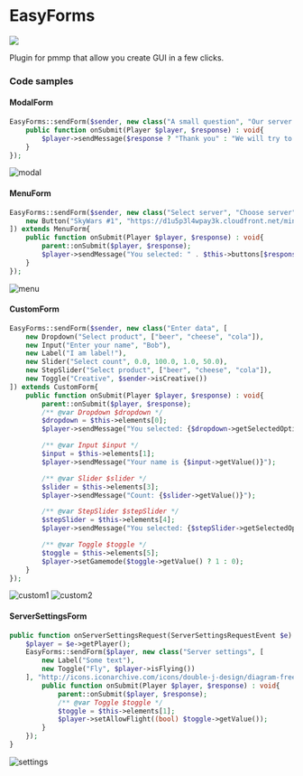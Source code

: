 # EasyForms
[![](https://poggit.pmmp.io/shield.state/EasyForms)](https://poggit.pmmp.io/p/EasyForms)

Plugin for pmmp that allow you create GUI in a few clicks.
### Code samples
#### ModalForm
```php
EasyForms::sendForm($sender, new class("A small question", "Our server is cool?") extends ModalForm{
	public function onSubmit(Player $player, $response) : void{
		$player->sendMessage($response ? "Thank you" : "We will try to become better");
	}
});
```
![modal](https://i.imgur.com/eI2xaBL.png)
#### MenuForm
```php
EasyForms::sendForm($sender, new class("Select server", "Choose server", [
	new Button("SkyWars #1", "https://d1u5p3l4wpay3k.cloudfront.net/minecraft_gamepedia/1/19/Melon.png")
]) extends MenuForm{
	public function onSubmit(Player $player, $response) : void{
		parent::onSubmit($player, $response);
		$player->sendMessage("You selected: " . $this->buttons[$response]->getText());
	}
});
```
![menu](https://i.imgur.com/QewDqkc.png)
#### CustomForm
```php
EasyForms::sendForm($sender, new class("Enter data", [
	new Dropdown("Select product", ["beer", "cheese", "cola"]),
	new Input("Enter your name", "Bob"),
	new Label("I am label!"),
	new Slider("Select count", 0.0, 100.0, 1.0, 50.0),
	new StepSlider("Select product", ["beer", "cheese", "cola"]),
	new Toggle("Creative", $sender->isCreative())
]) extends CustomForm{
	public function onSubmit(Player $player, $response) : void{
		parent::onSubmit($player, $response);
		/** @var Dropdown $dropdown */
		$dropdown = $this->elements[0];
		$player->sendMessage("You selected: {$dropdown->getSelectedOption()}");

		/** @var Input $input */
		$input = $this->elements[1];
		$player->sendMessage("Your name is {$input->getValue()}");

		/** @var Slider $slider */
		$slider = $this->elements[3];
		$player->sendMessage("Count: {$slider->getValue()}");

		/** @var StepSlider $stepSlider */
		$stepSlider = $this->elements[4];
		$player->sendMessage("You selected: {$stepSlider->getSelectedOption()}");

		/** @var Toggle $toggle */
		$toggle = $this->elements[5];
		$player->setGamemode($toggle->getValue() ? 1 : 0);
	}
});
```
![custom1](https://i.imgur.com/biAoc91.png)
![custom2](https://i.imgur.com/AFkpS7b.png)
#### ServerSettingsForm
```php
public function onServerSettingsRequest(ServerSettingsRequestEvent $e) : void{
	$player = $e->getPlayer();
	EasyForms::sendForm($player, new class("Server settings", [
		new Label("Some text"),
		new Toggle("Fly", $player->isFlying())
	], "http://icons.iconarchive.com/icons/double-j-design/diagram-free/128/settings-icon.png") extends ServerSettingsForm{
		public function onSubmit(Player $player, $response) : void{
			parent::onSubmit($player, $response);
			/** @var Toggle $toggle */
			$toggle = $this->elements[1];
			$player->setAllowFlight((bool) $toggle->getValue());
		}
	});
}
```
![settings](https://i.imgur.com/Yic6LuA.png)